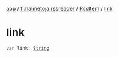 [app](../../index.md) / [fi.halmetoja.rssreader](../index.md) / [RssItem](index.md) / [link](./link.md)

# link

`var link: `[`String`](https://kotlinlang.org/api/latest/jvm/stdlib/kotlin/-string/index.html)